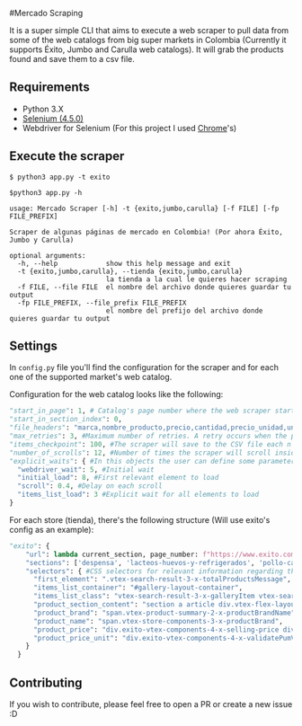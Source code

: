 #Mercado Scraping

It is a super simple CLI that aims to execute a web scraper to pull data from some of the web catalogs from big super markets in Colombia (Currently it supports Éxito, Jumbo and Carulla web catalogs). It will grab the products found and save them to a csv file.

## Requirements

- Python 3.X
- [Selenium (4.5.0)](https://selenium-python.readthedocs.io/installation.html)
- Webdriver for Selenium (For this project I used [Chrome](https://sites.google.com/chromium.org/driver/?pli=1)'s)

## Execute the scraper

```
$ python3 app.py -t exito
```

```
$python3 app.py -h

usage: Mercado Scraper [-h] -t {exito,jumbo,carulla} [-f FILE] [-fp FILE_PREFIX]

Scraper de algunas páginas de mercado en Colombia! (Por ahora Éxito, Jumbo y Carulla)

optional arguments:
  -h, --help            show this help message and exit
  -t {exito,jumbo,carulla}, --tienda {exito,jumbo,carulla}
                        la tienda a la cual le quieres hacer scraping
  -f FILE, --file FILE  el nombre del archivo donde quieres guardar tu output
  -fp FILE_PREFIX, --file_prefix FILE_PREFIX
                        el nombre del prefijo del archivo donde quieres guardar tu output
```

## Settings

In `config.py` file you'll find the configuration for the scraper and for each one of the supported market's web catalog.

Configuration for the web catalog looks like the following:

```python
"start_in_page": 1, # Catalog's page number where the web scraper starts
"start_in_section_index": 0,
"file_headers": "marca,nombre_producto,precio,cantidad,precio_unidad,unidad,seccion\n", #Generate CSV file headers
"max_retries": 3, #Maximum number of retries. A retry occurs when the page does not load correctly or no elements are found. Once the maximum number of retries has been reach, the scraper saves and quits
"items_checkpoint": 100, #The scraper will save to the CSV file each n parsed items
"number_of_scrolls": 12, #Number of times the scraper will scroll inside the catalog. On each scroll it will wait few seconds for it to load completely (As the catalogs are dynamically loaded)
"explicit_waits": { #In this objects the user can define some parameters regarding the wait times for some processes made by the scraper (integers represent seconds)
  "webdriver_wait": 5, #Initial wait
  "initial_load": 8, #First relevant element to load
  "scroll": 0.4, #Delay on each scroll
  "items_list_load": 3 #Explicit wait for all elements to load
}

```

For each store (tienda), there's the following structure (Will use exito's config as an example):

```python
"exito": {
    "url": lambda current_section, page_number: f"https://www.exito.com/mercado/{current_section}/?layout=one&page={page_number}", #Builds a string with the right url for the scraper
    "sections": ['despensa', 'lacteos-huevos-y-refrigerados', 'pollo-carne-y-pescado', 'frutas-y-verduras', 'despensa/enlatados-y-conservas', 'delicatessen', 'vinos-y-licores', 'snacks', 'panaderia-y-reposteria', 'aseo-del-hogar', 'despensa/bebidas'], #Array with the most common "sections" (aisles ?) found in the web catalog
    "selectors": { #CSS selectors for relevant information regarding the products in the catalog
      "first_element": ".vtex-search-result-3-x-totalProductsMessage",
      "items_list_container": "#gallery-layout-container",
      "items_list_class": "vtex-search-result-3-x-galleryItem vtex-search-result-3-x-galleryItem--normal vtex-search-result-3-x-galleryItem--one pa4",
      "product_section_content": "section a article div.vtex-flex-layout-0-x-flexRowContent--product-info-down-mobile",
      "product_brand": "span.vtex-product-summary-2-x-productBrandName",
      "product_name": "span.vtex-store-components-3-x-productBrand",
      "product_price": "div.exito-vtex-components-4-x-selling-price div.exito-vtex-components-4-x-PricePDP span.exito-vtex-components-4-x-currencyContainer",
      "product_price_unit": "div.exito-vtex-components-4-x-validatePumValue"
    }
  }
```

## Contributing

If you wish to contribute, please feel free to open a PR or create a new issue :D